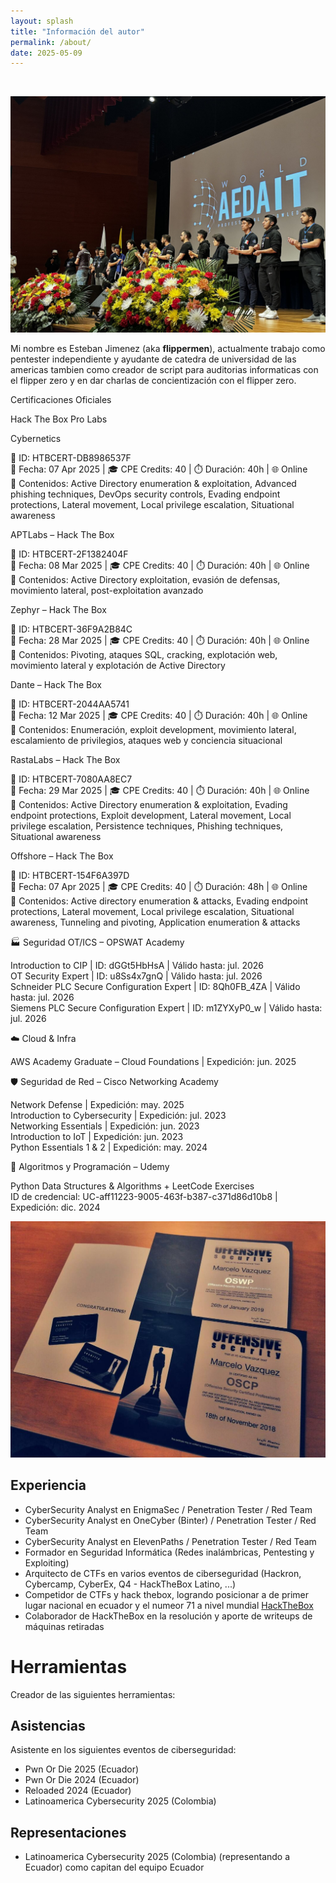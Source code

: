 ```yaml
---
layout: splash
title: "Información del autor"
permalink: /about/
date: 2025-05-09
---
```


<br>

<p align="center">
<img src="/assets/images/about/photo-portada.jpg">
</p> 

Mi nombre es Esteban Jimenez (aka **flippermen**), actualmente trabajo como pentester independiente y ayudante de catedra de universidad de las americas tambien como creador de script para auditorias informaticas con el flipper zero y en dar charlas de concientización con el flipper zero.

Certificaciones Oficiales

Hack The Box Pro Labs

Cybernetics  

📌 ID: HTBCERT-DB8986537F  
📅 Fecha: 07 Apr 2025 | 🎓 CPE Credits: 40 | ⏱️ Duración: 40h | 🌐 Online  
🔎 Contenidos: Active Directory enumeration & exploitation, Advanced phishing techniques, DevOps security controls, Evading endpoint protections, Lateral movement, Local privilege escalation, Situational awareness


APTLabs – Hack The Box  

📌 ID: HTBCERT-2F1382404F  
📅 Fecha: 08 Mar 2025 | 🎓 CPE Credits: 40 | ⏱️ Duración: 40h | 🌐 Online  
🔎 Contenidos: Active Directory exploitation, evasión de defensas, movimiento lateral, post-exploitation avanzado


Zephyr – Hack The Box  

📌 ID: HTBCERT-36F9A2B84C  
📅 Fecha: 28 Mar 2025 | 🎓 CPE Credits: 40 | ⏱️ Duración: 40h | 🌐 Online  
🔎 Contenidos: Pivoting, ataques SQL, cracking, explotación web, movimiento lateral y explotación de Active Directory


Dante – Hack The Box  

📌 ID: HTBCERT-2044AA5741  
📅 Fecha: 12 Mar 2025 | 🎓 CPE Credits: 40 | ⏱️ Duración: 40h | 🌐 Online  
🔎 Contenidos: Enumeración, exploit development, movimiento lateral, escalamiento de privilegios, ataques web y conciencia situacional


RastaLabs – Hack The Box  

📌 ID: HTBCERT-7080AA8EC7  
📅 Fecha: 29 Mar 2025 | 🎓 CPE Credits: 40 | ⏱️ Duración: 40h | 🌐 Online  
🔎 Contenidos: Active Directory enumeration & exploitation, Evading endpoint protections, Exploit development, Lateral movement, Local privilege escalation, Persistence techniques, Phishing techniques, Situational awareness


Offshore – Hack The Box  

📌 ID: HTBCERT-154F6A397D  
📅 Fecha: 07 Apr 2025 | 🎓 CPE Credits: 40 | ⏱️ Duración: 48h | 🌐 Online  
🔎 Contenidos: Active directory enumeration & attacks, Evading endpoint protections, Lateral movement, Local privilege escalation, Situational awareness, Tunneling and pivoting, Application enumeration & attacks



🏭 Seguridad OT/ICS – OPSWAT Academy

Introduction to CIP | ID: dGGt5HbHsA | Válido hasta: jul. 2026  
OT Security Expert | ID: u8Ss4x7gnQ | Válido hasta: jul. 2026  
Schneider PLC Secure Configuration Expert | ID: 8Qh0FB_4ZA | Válido hasta: jul. 2026  
Siemens PLC Secure Configuration Expert | ID: m1ZYXyP0_w | Válido hasta: jul. 2026

☁️ Cloud & Infra

AWS Academy Graduate – Cloud Foundations | Expedición: jun. 2025

🛡️ Seguridad de Red – Cisco Networking Academy

Network Defense | Expedición: may. 2025  
Introduction to Cybersecurity | Expedición: jul. 2023  
Networking Essentials | Expedición: jun. 2023  
Introduction to IoT | Expedición: jun. 2023  
Python Essentials 1 & 2 | Expedición: may. 2024

🧮 Algoritmos y Programación – Udemy

Python Data Structures & Algorithms + LeetCode Exercises  
ID de credencial: UC-aff11223-9005-463f-b387-c371d86d10b8 | Expedición: dic. 2024



<p align="center">
<img src="/assets/images/about/certs.jpeg">
</p>


## Experiencia
- CyberSecurity Analyst en EnigmaSec / Penetration Tester / Red Team
- CyberSecurity Analyst en OneCyber (Binter) / Penetration Tester / Red Team
- CyberSecurity Analyst en ElevenPaths / Penetration Tester / Red Team
- Formador en Seguridad Informática (Redes inalámbricas, Pentesting y Exploiting)
- Arquitecto de CTFs en varios eventos de ciberseguridad (Hackron, Cybercamp, CyberEx, Q4 - HackTheBox Latino, ...)
- Competidor de CTFs y hack thebox, logrando posicionar a de primer lugar nacional en ecuador y el numeor 71 a nivel mundial [HackTheBox](https://hackthebox.eu)
- Colaborador de HackTheBox en la resolución y aporte de writeups de máquinas retiradas

# Herramientas
Creador de las siguientes herramientas:


## Asistencias
Asistente en los siguientes eventos de ciberseguridad:

- Pwn Or Die 2025 (Ecuador)
- Pwn Or Die 2024 (Ecuador)
- Reloaded 2024  (Ecuador)
- Latinoamerica Cybersecurity 2025 (Colombia)

## Representaciones

- Latinoamerica Cybersecurity 2025 (Colombia) (representando a  Ecuador)  como capitan del equipo Ecuador 
